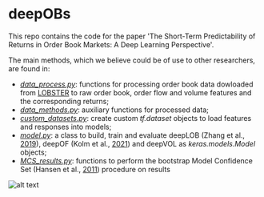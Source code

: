 # deepOBs
This repo contains the code for the paper 'The Short-Term Predictability of Returns in Order Book Markets: A Deep Learning Perspective'.

The main methods, which we believe could be of use to other researchers, are found in:
- [_data_process.py_](https://github.com/lorenzolucchese/deepOBs/blob/master/data_process.py): functions for processing order book data dowloaded from [LOBSTER](https://lobsterdata.com/) to raw order book, order flow and volume features and the corresponding returns;
- [_data_methods.py_](https://github.com/lorenzolucchese/deepOBs/blob/master/data_methods.py): auxiliary functions for processed data;
- [_custom_datasets.py_](https://github.com/lorenzolucchese/deepOBs/blob/master/custom_datasets.py): create custom _tf.dataset_ objects to load features and responses into models;
- [_model.py_](https://github.com/lorenzolucchese/deepOBs/blob/master/model.py): a class to build, train and evaluate deepLOB (Zhang et al., [2019](https://ieeexplore.ieee.org/document/8673598)), deepOF (Kolm et al., [2021](https://papers.ssrn.com/sol3/papers.cfm?abstract_id=3900141)) and deepVOL as _keras.models.Model_ objects;
- [_MCS_results.py_](https://github.com/lorenzolucchese/deepOBs/blob/master/MCS_results.py): functions to perform the bootstrap Model Confidence Set (Hansen et al., [2011](https://www.jstor.org/stable/41057463)) procedure on results

![alt text](https://github.com/lorenzolucchese/deepOBs/blob/master/auxiliary_code/core.png)

